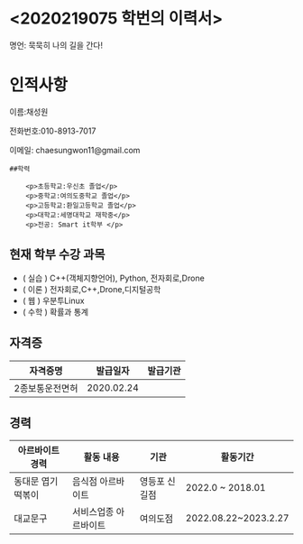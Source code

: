 
# <2020219075 학번의 이력서>
명언: 묵묵히 나의 길을 간다!

<body>
    <h1>인적사항</h1>
    <p>이름:채성원</p>
    <p>전화번호:010-8913-7017</p>
    <p>이메일: chaesungwon11@gmail.com</p>
    
    ##학력
   
        <p>초등학교:우신초 졸업</p>
        <p>중학교:여의도중학교 졸업</p>
        <p>고등학교:환일고등학교 졸업</p>
        <p>대학교:세명대학교 재학중</p>
        <p>전공: Smart it학부 </p>   
<body>
   

## 현재 학부 수강 과목

* ( 실습 ) C++(객체지향언어), Python, 전자회로,Drone
* ( 이론 ) 전자회로,C++,Drone,디지털공학
* ( 웹 ) 우분투Linux
* ( 수학 ) 확률과 통계
    
## 자격증
| 자격증명        | 발급일자 | 발급기관 |
| --------------- | -------- | -------- |
| 2종보통운전면허 | 2020.02.24  |      |
    
## 경력
    
| 아르바이트 경력 | 활동 내용             | 기관           | 활동기간          |
| --------------- | --------------------- | -------------- | ----------------- |
| 동대문 엽기 떡볶이    | 음식점 아르바이트 | 영등포 신길점  | 2022.0 ~ 2018.01 |
| 대교문구  | 서비스업종 아르바이트 | 여의도점 | 2022.08.22~2023.2.27         |



